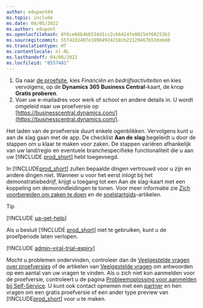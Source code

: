 ```yaml
---
author: edupont04
ms.topic: include
ms.date: 04/05/2022
ms.author: edupont
ms.openlocfilehash: 0f6ce66b4bb534d1cc2c66414fe08254f68253b2
ms.sourcegitcommit: 55f42d2407e109b4924218cb22129467b53deb08
ms.translationtype: HT
ms.contentlocale: nl-NL
ms.lasthandoff: 04/08/2022
ms.locfileid: "8557481"
---
```

1. Ga naar [de proefsite](https://go.microsoft.com/fwlink/?linkid=847861), kies *Financiën en bedrijfsactiviteiten* en kies vervolgens, op de **Dynamics 365 Business Central**-kaart, de knop **Gratis proberen**.  
2. Voer uw e-mailadres voor werk of school en andere details in. U wordt omgeleid naar uw proefversie op [https://businesscentral.dynamics.com/](https://businesscentral.dynamics.com/).  

Het laden van de proefversie duurt enkele ogenblikken. Vervolgens kunt u aan de slag gaan met de app. De checklist **Aan de slag** begeleidt u door de stappen om u klaar te maken voor zaken. De stappen variëren afhankelijk van uw land/regio en eventuele branchespecifieke functionaliteit die u aan uw [!INCLUDE [prod_short](prod_short.md)] hebt toegevoegd.  

In [!INCLUDE[prod_short](prod_short.md)] zullen bepaalde dingen vertrouwd voor u zijn en andere dingen niet. Wanneer u voor het eerst inlogt bij het demonstratiebedrijf, krijgt u toegang tot een Aan de slag-kaart met een koppeling om demorondleidingen te tonen. Voor meer informatie zie [Zich voorbereiden om zaken te doen](../ui-get-ready-business.md) en de [snelstartgids](../quick-start-business-central.md)-artikelen.  

> [!TIP]
> [!INCLUDE [ua-get-help](ua-get-help.md)]

Als u besluit [!INCLUDE [prod_short](prod_short.md)] niet te gebruiken, kunt u de proefperiode laten verlopen.  

[!INCLUDE [admin-viral-trial-expiry](admin-viral-trial-expiry.md)]

Mocht u problemen ondervinden, controleer dan de [Veelgestelde vragen over proefversies](../trial-faq.md) of de artikelen van [Veelgestelde vragen](../across-faq.yml) om antwoorden op een aantal van uw vragen te vinden. Als u zich niet kon aanmelden voor de proefversie, controleert u de pagina [Probleemoplossing voor aanmelden bij Self-Service](../ui-troubleshoot-self-signup.md). U kunt ook contact opnemen met een [partner](/dynamics365/business-central/across-faq#findpartner) en hen vragen om een gratis proefversie of een ander type preview van [!INCLUDE[prod_short](prod_short.md)] voor u te maken.  
